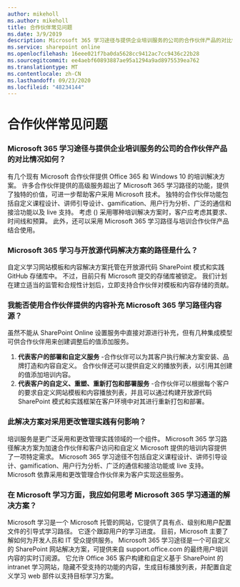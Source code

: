 ```yaml
---
author: mikeholl
ms.author: mikeholl
title: 合作伙伴常见问题
ms.date: 3/9/2019
description: Microsoft 365 学习途径与提供企业培训服务的公司的合作伙伴产品的对比情况如何？
ms.service: sharepoint online
ms.openlocfilehash: 16eee021f7ba0da5628cc9412ac7cc9436c22b28
ms.sourcegitcommit: ee4aebf60893887ae95a1294a9ad8975539ea762
ms.translationtype: MT
ms.contentlocale: zh-CN
ms.lasthandoff: 09/23/2020
ms.locfileid: "48234144"
---
```

# <a name="partner-frequently-asked-questions"></a>合作伙伴常见问题

### <a name="how-does-microsoft-365-learning-pathways-compare-to-partner-offerings-from-companies-that-provide-enterprise-training-services"></a>Microsoft 365 学习途径与提供企业培训服务的公司的合作伙伴产品的对比情况如何？
有几个现有 Microsoft 合作伙伴提供 Office 365 和 Windows 10 的培训解决方案。 许多合作伙伴提供的高级服务超出了 Microsoft 365 学习路径的功能，提供了独特的价值，可进一步帮助客户采用 Microsoft 技术。 独特的合作伙伴功能包括自定义课程设计、讲师引导设计、gamification、用户行为分析、广泛的通信和接洽功能以及 live 支持。 考虑 () 采用哪种培训解决方案时，客户应考虑其要求、时间线和预算。 此外，还可以采用 Microsoft 365 学习路径与培训合作伙伴产品结合使用。
 
### <a name="is-microsoft-365-learning-pathways-an-open-source-solution"></a>Microsoft 365 学习与开放源代码解决方案的路径是什么？
自定义学习网站模板和内容解决方案托管在开放源代码 SharePoint 模式和实践 GitHub 存储库中。 不过，目前只有 Microsoft 提交的存储库被锁定。 我们计划在建立适当的监管和合规性计划后，立即支持合作伙伴对模板和内容存储的贡献。  

### <a name="can-i-supplement-the-microsoft-365-learning-pathways-content-feed-with-my-partner-provided-content"></a>我能否使用合作伙伴提供的内容补充 Microsoft 365 学习路径内容源？ 
虽然不能从 SharePoint Online 设置服务中直接对源进行补充，但有几种集成模型可供合作伙伴用来创建调整后的值添加服务。

1. **代表客户的部署和自定义服务** -合作伙伴可以为其客户执行解决方案安装、品牌打造和内容自定义。 合作伙伴还可以提供自定义的播放列表，以引用其创建的值添加培训内容。 
2. **代表客户的自定义、重塑、重新打包和部署服务** -合作伙伴可以根据每个客户的要求自定义网站模板和内容播放列表，并且可以通过构建开放源代码 SharePoint 模式和实践框架在客户环境中对其进行重新打包和部署。 

### <a name="how-does-this-solution-affect-my-adoption-change-management-practice"></a>此解决方案对采用更改管理实践有何影响？ 
培训服务是更广泛采用和更改管理实践领域的一个组件。 Microsoft 365 学习路径解决方案为加速合作伙伴和客户访问和自定义 Microsoft 提供的培训内容提供了一项特定需求。 Microsoft 365 学习途径不包括自定义课程设计、讲师引导设计、gamification、用户行为分析、广泛的通信和接洽功能或 live 支持。 Microsoft 依靠采用和更改管理合作伙伴来为客户实现这些服务。 

### <a name="how-should-i-think-of-the-microsoft-365-learning-pathways-solution-with-respect-to-microsoft-learn"></a>在 Microsoft 学习方面，我应如何思考 Microsoft 365 学习通道的解决方案？
Microsoft 学习是一个 Microsoft 托管的网站，它提供了具有点、级别和用户配置文件的引导式学习路径。 它逐个跟踪用户的学习进度。 目前，Microsoft 主要了解如何为开发人员和 IT 受众提供服务。 Microsoft 365 学习途径是一个可自定义的 SharePoint 网站解决方案，可提供来自 support.office.com 的最终用户培训内容的实时订阅源。 它允许 Office 365 客户构建和自定义基于 SharePoint 的 intranet 学习网站，隐藏不受支持的功能的内容，生成目标播放列表，并配置自定义学习 web 部件以支持目标学习方案。
